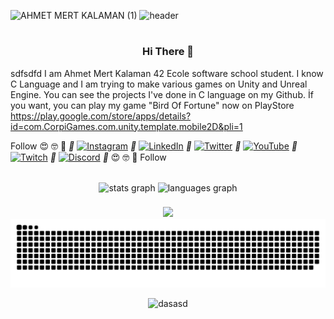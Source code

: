 
![AHMET MERT KALAMAN (1)](https://github.com/ahkalama/ahkalama/assets/116187665/4719b9c4-1919-46cc-aeb8-cf997a29e4ad)
![header](https://capsule-render.vercel.app/api?type=wave&color=212020&height=200&section=header&text=&fontSize=90)
# <h3 align="center">Hi There 🐥</h3>
sdfsdfd
I am Ahmet Mert Kalaman 42 Ecole software school student. I know C Language and I am trying to make various games on Unity and Unreal Engine. You can see the projects I've done in C language
on my Github. İf you want, you can play my game "Bird Of Fortune" now on PlayStore https://play.google.com/store/apps/details?id=com.CorpiGames.com.unity.template.mobile2D&pli=1

Follow 😍 🤓 👾 *🐥* [![Instagram](https://img.shields.io/badge/Instagram-%23E4405F.svg?logo=Instagram&logoColor=white)](https://instagram.com/ahmetmertk0)   *🐥* [![LinkedIn](https://img.shields.io/badge/LinkedIn-%230077B5.svg?logo=linkedin&logoColor=white)](https://linkedin.com/in/ahmet-mert-kalaman)   *🐥* [![Twitter](https://img.shields.io/badge/Twitter-%231DA1F2.svg?logo=Twitter&logoColor=white)](https://twitter.com/kiricisinamert)   *🐥* [![YouTube](https://img.shields.io/badge/YouTube-%23FF0000.svg?logo=YouTube&logoColor=white)](https://youtube.com/@AMERTK)   *🐥* [![Twitch](https://img.shields.io/badge/Twitch-%239146FF.svg?logo=Twitch&logoColor=white)](https://twitch.tv/ahmetmertk0)  *🐥* [![Discord](https://img.shields.io/badge/Discord-%237289DA.svg?logo=discord&logoColor=white)](https://discord.gg/https://discord.gg/Tk4nX7Zn) *🐥* 😍 🤓 👾 Follow

<br clear="both">

<div align="center">
  <img src="https://github-readme-stats.vercel.app/api?username=ahkalama&hide_title=true&hide_rank=true&show_icons=false&include_all_commits=true&count_private=true&disable_animations=true&theme=dark&locale=en&hide_border=true&order=1" height="150" alt="stats graph"  />
  <img src="https://github-readme-stats.vercel.app/api/top-langs?username=ahkalama&locale=en&hide_title=false&layout=compact&card_width=320&langs_count=5&theme=dark&hide_border=true&order=2" height="150" alt="languages graph"  />
</div>

###

<div align="center">
  <img height="200" src="https://i.imgflip.com/65efzo.gif"  />
</div>

<picture>
  <source
    media="(prefers-color-scheme: dark)"
    srcset="https://raw.githubusercontent.com/platane/snk/output/github-contribution-grid-snake-dark.svg"
  />
  <source
    media="(prefers-color-scheme: light)"
    srcset="https://raw.githubusercontent.com/platane/snk/output/github-contribution-grid-snake.svg"
  />
  <img
    alt="github contribution grid snake animation"
    src="https://raw.githubusercontent.com/platane/snk/output/github-contribution-grid-snake.svg"
  />
</picture>

<p align="center"> <img src="https://komarev.com/ghpvc/?username=dasasd&label=Profile%20views&color=000000&style=flat" alt="dasasd" /> </p>
